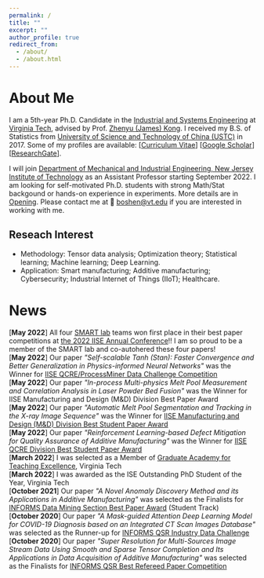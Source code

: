 ```yaml
---
permalink: /
title: ""
excerpt: ""
author_profile: true
redirect_from: 
  - /about/
  - /about.html
---
```


<!-- <p align="center">
  <img src="https://lantaoyu.github.io/files/lantaoyu_img.jpg?raw=true" alt="Photo" style="width: 450px;"/> 
</p>
 -->
# About Me
I am a 5th-year Ph.D. Candidate in the [Industrial and Systems Engineering](https://www.ise.vt.edu/) at [Virginia Tech](https://vt.edu/), advised by Prof. [Zhenyu (James) Kong](https://www.ise.vt.edu/people/faculty/kong.html). I received my B.S. of Statistics from [University of Science and Technology of China (USTC)](https://en.ustc.edu.cn/)  in 2017. Some of my profiles are available: [[Curriculum Vitae](https://boshen0.github.io/files/BoCV.pdf)] [[Google Scholar](https://scholar.google.com/citations?user=OO3dy4wAAAAJ&hl=en)] [[ResearchGate](https://www.researchgate.net/profile/Bo-Shen-22)].

I will join [Department of Mechanical and Industrial Engineering, New Jersey Institute of Technology](https://mie.njit.edu/) as an Assistant Professor starting September 2022. I am looking for self-motivated Ph.D. students with strong Math/Stat backgound or hands-on experience in experiments. More details are in [Opening](https://boshen0.github.io/opening/). Please contact me at :email: [boshen@vt.edu](mailto:boshen@vt.edu)  if you are interested in working with me. 

## Reseach Interest
   * Methodology: Tensor data analysis; Optimization theory; Statistical learning; Machine learning; Deep Learning.
   * Application: Smart manufacturing; Additive manufacturing; Cybersecurity; Industrial Internet of Things (IIoT); Healthcare.

# News
[**May 2022**] All four [SMART lab](https://www.smartlab-vt.com/) teams won first place in their best paper competitions at [the 2022 IISE Annual Conference](https://www.iise.org/annual/)!! I am so proud to be a member of the SMART lab and co-autohered these four papers! \
[**May 2022**] Our paper _"Self-scalable Tanh (Stan): Faster Convergence and Better Generalization in Physics-informed Neural Networks"_ was the Winner for [IISE QCRE/ProcessMiner Data Challenge Competition](https://processminer.com/processminer-sponsor-iise-qcre-challenge/#:~:text=ATLANTA%2C%20GA%2C%20September%208%2C,Industrial%20and%20Systems%20Engineers%20(IISE)) \
[**May 2022**] Our paper _"In-process Multi-physics Melt Pool Measurement and Correlation Analysis in Laser Powder Bed Fusion"_ was the Winner for IISE Manufacturing and Design (M&D) Division Best Paper Award\
[**May 2022**]  Our paper  _"Automatic Melt Pool Segmentation and Tracking in the X-ray Image Sequence"_ was the Winner for [IISE Manufacturing and Design (M&D) Division Best Student Paper Award](https://www.iise.org/Details.aspx?id=38051) \
[**May 2022**] Our paper  _"Reinforcement Learning-based Defect Mitigation for Quality Assurance of Additive Manufacturing"_ was the Winner for [IISE QCRE Division Best Student Paper Award](https://www.iise.org/Details.aspx?id=29058) \
[**March 2022**] I was selected as a Member of [Graduate Academy for Teaching Excellence](http://vtgrate.org/membership/application-and-review/), Virginia Tech  \
[**March 2022**] I was awarded as the ISE Outstanding PhD Student of the Year, Virginia Tech  \
[**October 2021**] Our paper _"A Novel Anomaly Discovery Method and its Applications in Additive Manufacturing"_ was selected as the Finalists for [INFORMS Data Mining Section Best Paper Award](https://connect.informs.org/data-mining/awards/prize/new-item222758667) (Student Track)  \
[**October 2020**] Our paper _"A Mask-guided Attention Deep Learning Model for COVID-19 Diagnosis based on an Integrated CT Scan Images Database"_ was selected as the Runner-up for [INFORMS QSR Industry Data Challenge](https://connect.informs.org/qsr/awards)  \
[**October 2020**]  Our paper  _"Super Resolution for Multi-Sources Image Stream Data Using Smooth and Sparse Tensor Completion and Its Applications in Data Acquisition of Additive Manufacturing"_  was selected as the Finalists for [INFORMS QSR Best Refereed Paper Competition](https://connect.informs.org/qsr/awards)


 

<!-- <p align="center">
  >  :memo: **`I am actively looking for academic positions!`**
  <img src="https://boshen0.github.io/files/iceberg.png?raw=true" alt="Photo" style="width: 650px;"/> 
</p> 
# Reseach Interest
 ***[Advanced manufacturing](https://en.wikipedia.org/wiki/Advanced_manufacturing)*** grows rapidly in the era of Industrial 4.0. As a crucial component of advanced manufacturing systems, Additive Manufacturing (AM), also called 3D printing, promises a future of mass-producing highly personalized products at a competitive cost. The fast-growing sensor technology and simulation software provide a massive amount of data for AM processes. However, approximately 90 percent of data get wasted or unused.  My reseach mainly focus on developing advanced machine learning methods to unreveal data information that is "underwater". I have successfully applied my methods to ensure the quality and reliability of products in **smart additive manufacturing**. I am currently interested in **Adversarial robustness**, **Bayesian optimization**, **Federated learning**, **Physics-informed machine learning**, **Reinforcement learning**, and **Uncertainty quantification and reduction**, etc. I would like to keep working on my research at the interface of data science and advanced manufacturing. In the near future, I will extend my research to **Cybersecurity** and **Industrial Internet of Things (IIoT)**.
-->

<!-- # Honors and Awards
*  Runner-up for INFORMS QSR Industry Data Challenge (2020)
*  Finalists for INFORMS QSR Best Refereed Paper Competition (2020)
*  Second place of poster competition in INFORMS & HFES Student Poster Competition, ISE, Virginia Tech (2019, 2020)
*  ISE Graduate Student Travel Awards, Virginia Tech (2018–2021)
*  Grado Department of Industrial & Systems Engineering Department Fellowship, Virginia Tech (2017)
*  Undergraduate Fellowship, USTC (2014–2017) -->

<!-- # Academic Services
*  **Session Chair**: Data Mining and Machine Learning in Smart Manufacturing, INFORMS Annual Conference 2021
*  **Journal Referee**: IISE Transactions, IEEE Transactions on Automation Science and Engineering
*  **VP Finance**: The INFORMS Student Chapter at Virginia Tech -->

<!-- # Academic Services
* Conference Reviewer: AAAI 2019, AAAI 2020, ICML 2020 (top reviewer award), NeurIPS 2020, AAAI 2021, ICLR 2021, AISTATS 2021, ICRA 2021, ICML 2021, NeurIPS 2021, ICLR 2022, AISTATS 2022, AAAI 2022.
* Journal Reviewer: Journal of Artificial Intelligence Research (JAIR), IEEE Robotics and Automation Letters (RA-L), Journal of Machine Learning Research (JMLR). -->
